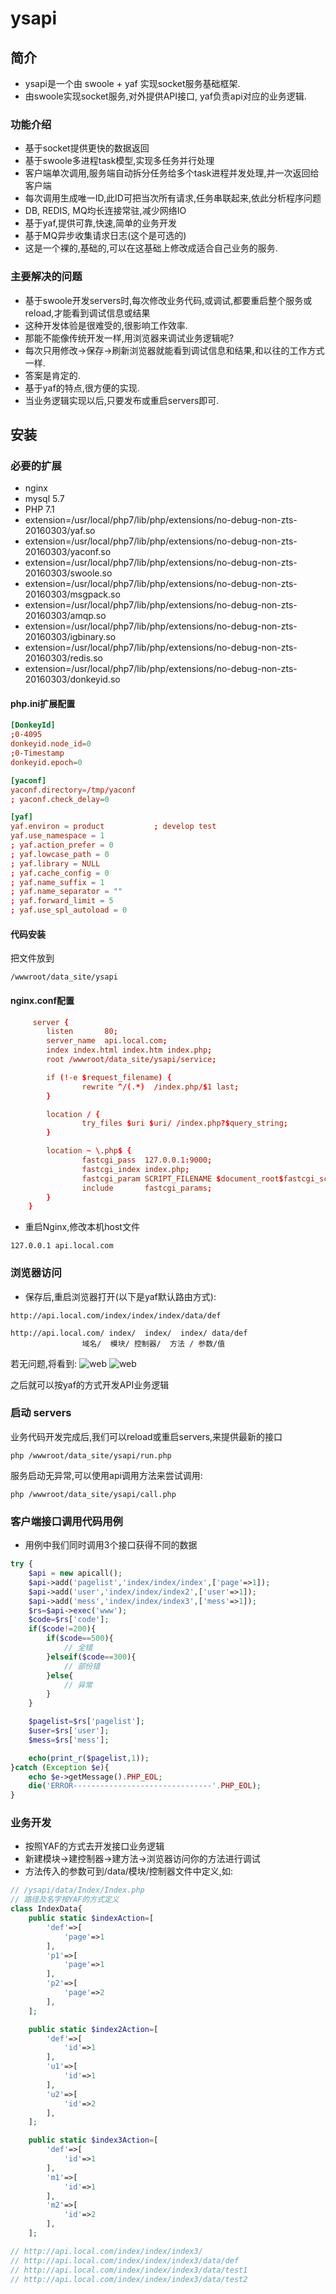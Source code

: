 ysapi
======

## 简介
* ysapi是一个由 swoole + yaf 实现socket服务基础框架.
* 由swoole实现socket服务,对外提供API接口, yaf负责api对应的业务逻辑.

### 功能介绍
* 基于socket提供更快的数据返回
* 基于swoole多进程task模型,实现多任务并行处理
* 客户端单次调用,服务端自动拆分任务给多个task进程并发处理,并一次返回给客户端
* 每次调用生成唯一ID,此ID可把当次所有请求,任务串联起来,依此分析程序问题
* DB, REDIS, MQ均长连接常驻,减少网络IO
* 基于yaf,提供可靠,快速,简单的业务开发
* 基于MQ异步收集请求日志(这个是可选的)
* 这是一个裸的,基础的,可以在这基础上修改成适合自己业务的服务.

### 主要解决的问题
* 基于swoole开发servers时,每次修改业务代码,或调试,都要重启整个服务或reload,才能看到调试信息或结果
* 这种开发体验是很难受的,很影响工作效率.
* 那能不能像传统开发一样,用浏览器来调试业务逻辑呢?
* 每次只用修改->保存->刷新浏览器就能看到调试信息和结果,和以往的工作方式一样.
* 答案是肯定的.
* 基于yaf的特点,很方便的实现.
* 当业务逻辑实现以后,只要发布或重启servers即可.

## 安装
### 必要的扩展
* nginx
* mysql 5.7
* PHP 7.1
* extension=/usr/local/php7/lib/php/extensions/no-debug-non-zts-20160303/yaf.so
* extension=/usr/local/php7/lib/php/extensions/no-debug-non-zts-20160303/yaconf.so
* extension=/usr/local/php7/lib/php/extensions/no-debug-non-zts-20160303/swoole.so
* extension=/usr/local/php7/lib/php/extensions/no-debug-non-zts-20160303/msgpack.so
* extension=/usr/local/php7/lib/php/extensions/no-debug-non-zts-20160303/amqp.so
* extension=/usr/local/php7/lib/php/extensions/no-debug-non-zts-20160303/igbinary.so
* extension=/usr/local/php7/lib/php/extensions/no-debug-non-zts-20160303/redis.so
* extension=/usr/local/php7/lib/php/extensions/no-debug-non-zts-20160303/donkeyid.so

#### php.ini扩展配置
```conf
[DonkeyId]
;0-4095
donkeyid.node_id=0
;0-Timestamp
donkeyid.epoch=0

[yaconf]
yaconf.directory=/tmp/yaconf
; yaconf.check_delay=0

[yaf]
yaf.environ = product           ; develop test
yaf.use_namespace = 1
; yaf.action_prefer = 0
; yaf.lowcase_path = 0
; yaf.library = NULL
; yaf.cache_config = 0
; yaf.name_suffix = 1
; yaf.name_separator = ""
; yaf.forward_limit = 5
; yaf.use_spl_autoload = 0
```

#### 代码安装
把文件放到
```shell
/wwwroot/data_site/ysapi
```

#### nginx.conf配置
```conf
     server {
        listen       80;
        server_name  api.local.com;
        index index.html index.htm index.php;
        root /wwwroot/data_site/ysapi/service;

        if (!-e $request_filename) {
                rewrite ^/(.*)  /index.php/$1 last;
        }

        location / {
                try_files $uri $uri/ /index.php?$query_string;
        }

        location ~ \.php$ {
                fastcgi_pass  127.0.0.1:9000;
                fastcgi_index index.php;
                fastcgi_param SCRIPT_FILENAME $document_root$fastcgi_script_name;
                include       fastcgi_params;
        }
    }
```

* 重启Nginx,修改本机host文件
```shell
127.0.0.1 api.local.com
```

### 浏览器访问
* 保存后,重启浏览器打开(以下是yaf默认路由方式):
```shell
http://api.local.com/index/index/index/data/def

http://api.local.com/ index/  index/  index/ data/def
                域名/  模块/ 控制器/  方法 / 参数/值
```
若无问题,将看到:
![web](https://github.com/km3945/ysapi/blob/master/_doc/web1.png)
![web](https://github.com/km3945/ysapi/blob/master/_doc/web1.png "web")

之后就可以按yaf的方式开发API业务逻辑


### 启动 servers
业务代码开发完成后,我们可以reload或重启servers,来提供最新的接口
```shell
php /wwwroot/data_site/ysapi/run.php
```
服务启动无异常,可以使用api调用方法来尝试调用:
```shell
php /wwwroot/data_site/ysapi/call.php
```

### 客户端接口调用代码用例
* 用例中我们同时调用3个接口获得不同的数据
```php
try {
    $api = new apicall();
    $api->add('pagelist','index/index/index',['page'=>1]);
    $api->add('user','index/index/index2',['user'=>1]);
    $api->add('mess','index/index/index3',['mess'=>1]);
    $rs=$api->exec('www');
    $code=$rs['code'];
    if($code!=200){
        if($code==500){
            // 全错
        }elseif($code==300){
            // 部份错
        }else{
            // 异常
        }
    }

    $pagelist=$rs['pagelist'];
    $user=$rs['user'];
    $mess=$rs['mess'];

    echo(print_r($pagelist,1));
}catch (Exception $e){
	echo $e->getMessage().PHP_EOL;
	die('ERROR-------------------------------'.PHP_EOL);
}
```

### 业务开发
* 按照YAF的方式去开发接口业务逻辑
* 新建模块->建控制器->建方法->浏览器访问你的方法进行调试
* 方法传入的参数可到/data/模块/控制器文件中定义,如:
```php
// /ysapi/data/Index/Index.php
// 路径及名字按YAF的方式定义
class IndexData{
	public static $indexAction=[
		'def'=>[
			'page'=>1
		],
		'p1'=>[
			'page'=>1
		],
		'p2'=>[
			'page'=>2
		],
	];

	public static $index2Action=[
		'def'=>[
			'id'=>1
		],
		'u1'=>[
			'id'=>1
		],
		'u2'=>[
			'id'=>2
		],
	];

	public static $index3Action=[
		'def'=>[
			'id'=>1
		],
		'm1'=>[
			'id'=>1
		],
		'm2'=>[
			'id'=>2
		],
	];

// http://api.local.com/index/index/index3/
// http://api.local.com/index/index/index3/data/def
// http://api.local.com/index/index/index3/data/test1
// http://api.local.com/index/index/index3/data/test2

```